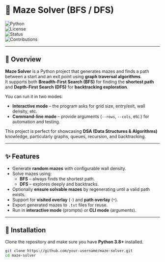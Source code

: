 # 🧩 Maze Solver (BFS / DFS)  

![Python](https://img.shields.io/badge/Python-3.8%2B-blue.svg)  
![License](https://img.shields.io/badge/License-MIT-green.svg)  
![Status](https://img.shields.io/badge/Status-Active-success.svg)  
![Contributions](https://img.shields.io/badge/Contributions-Welcome-orange.svg)

---

## 🚀 Overview
**Maze Solver** is a Python project that generates mazes and finds a path between a start and an exit point using **graph traversal algorithms**.  
It supports both **Breadth-First Search (BFS)** for finding the **shortest path** and **Depth-First Search (DFS)** for **backtracking exploration**.

You can run it in two modes:
- **Interactive mode** – the program asks for grid size, entry/exit, wall density, etc.  
- **Command-line mode** – provide arguments (`--rows`, `--cols`, etc.) for automation and testing.

This project is perfect for showcasing **DSA (Data Structures & Algorithms)** knowledge, particularly graphs, queues, recursion, and backtracking.

---

## ✨ Features
- Generate **random mazes** with configurable wall density.  
- Solve mazes using:
  - **BFS** – always finds the shortest path.  
  - **DFS** – explores deeply and backtracks.  
- Optionally **ensure solvable mazes** by regenerating until a valid path exists.  
- Support for **visited overlay** (`·`) and **path overlay** (`*`).  
- Export generated mazes to `.txt` files for reuse.  
- Run in **interactive mode** (prompts) or **CLI mode** (arguments).  

---

## 🔧 Installation
Clone the repository and make sure you have **Python 3.8+** installed.

```bash
git clone https://github.com/your-username/maze-solver.git
cd maze-solver
